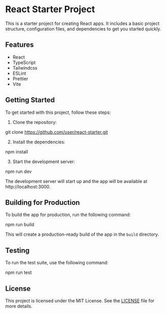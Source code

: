 # React Starter Project

This is a starter project for creating React apps. It includes a basic project structure, configuration files, and dependencies to get you started quickly.

## Features

- React
- TypeScript
- Tailwindcss
- ESLint
- Prettier
- Vite

## Getting Started

To get started with this project, follow these steps:

1. Clone the repository:

git clone https://github.com/user/react-starter.git

2. Install the dependencies:

npm install

3. Start the development server:

npm run dev

The development server will start up and the app will be available at http://localhost:3000.

## Building for Production

To build the app for production, run the following command:

npm run build

This will create a production-ready build of the app in the `build` directory.

## Testing

To run the test suite, use the following command:

npm run test

## License

This project is licensed under the MIT License. See the [LICENSE](LICENSE) file for more details.

